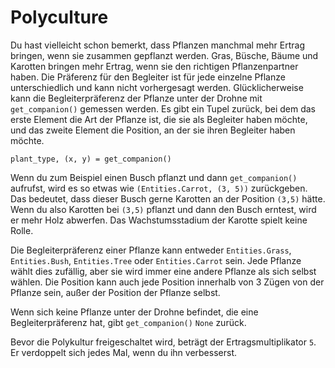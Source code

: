 # Polyculture
Du hast vielleicht schon bemerkt, dass Pflanzen manchmal mehr Ertrag bringen, wenn sie zusammen gepflanzt werden.
Gras, Büsche, Bäume und Karotten bringen mehr Ertrag, wenn sie den richtigen Pflanzenpartner haben. Die Präferenz für den Begleiter ist für jede einzelne Pflanze unterschiedlich und kann nicht vorhergesagt werden. Glücklicherweise kann die Begleiterpräferenz der Pflanze unter der Drohne mit `get_companion()` gemessen werden. Es gibt ein Tupel zurück, bei dem das erste Element die Art der Pflanze ist, die sie als Begleiter haben möchte, und das zweite Element die Position, an der sie ihren Begleiter haben möchte.

`plant_type, (x, y) = get_companion()`

Wenn du zum Beispiel einen Busch pflanzt und dann `get_companion()` aufrufst, wird es so etwas wie `(Entities.Carrot, (3, 5))` zurückgeben. Das bedeutet, dass dieser Busch gerne Karotten an der Position `(3,5)` hätte. Wenn du also Karotten bei `(3,5)` pflanzt und dann den Busch erntest, wird er mehr Holz abwerfen. Das Wachstumsstadium der Karotte spielt keine Rolle.

Die Begleiterpräferenz einer Pflanze kann entweder `Entities.Grass`, `Entities.Bush`, `Entities.Tree` oder `Entities.Carrot` sein. Jede Pflanze wählt dies zufällig, aber sie wird immer eine andere Pflanze als sich selbst wählen. Die Position kann auch jede Position innerhalb von 3 Zügen von der Pflanze sein, außer der Position der Pflanze selbst.

Wenn sich keine Pflanze unter der Drohne befindet, die eine Begleiterpräferenz hat, gibt `get_companion()` `None` zurück.

Bevor die Polykultur freigeschaltet wird, beträgt der Ertragsmultiplikator `5`. Er verdoppelt sich jedes Mal, wenn du ihn verbesserst.